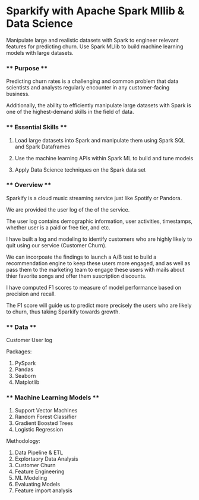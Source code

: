 # Sparkify with Apache Spark Mllib & Data Science
Manipulate large and realistic datasets with Spark to engineer relevant features for predicting churn. 
Use Spark MLlib to build machine learning models with large datasets.


### ** Purpose **

Predicting churn rates is a challenging and common problem that data scientists and analysts regularly encounter in any customer-facing business. 

Additionally, the ability to efficiently manipulate large datasets with Spark is one of the highest-demand skills in the field of data.

### ** Essential Skills **

1. Load large datasets into Spark and manipulate them using Spark SQL and Spark Dataframes

2. Use the machine learning APIs within Spark ML to build and tune models

3. Apply Data Science techniques on the Spark data set


### ** Overview **

Sparkify is a cloud music streaming service just like Spotify or Pandora. 

We are provided the user log of the of the service.

The user log contains demographic information, user activities, timestamps, whether user is a paid or free tier, and etc. 

I have built a log and modeling to identify customers who are highly likely to quit using our service (Customer Churn). 

We can incorpoate the findings to launch a A/B test to build a recommendation engine to keep these users more engaged, and as well as pass them to the marketing team to engage these users with mails about thier favorite songs and offer them suscription discounts.

I have computed F1 scores to measure of model performance based on precision and recall. 

The F1 score will guide us to predict more precisely the users who are likely to churn, thus taking Sparkify towards growth.


### ** Data **

Customer User log

Packages:
1. PySpark
2. Pandas
3. Seaborn 
4. Matplotlib

### ** Machine Learning Models **

1. Support Vector Machines
2. Random Forest Classifier
3. Gradient Boosted Trees
4. Logistic Regression

Methodology:
1. Data Pipeline & ETL
2. Explortaory Data Analysis
3. Customer Churn
4. Feature Engineering
5. ML Modeling
6. Evaluating Models
7. Feature import analysis
